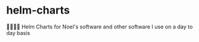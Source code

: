 # helm-charts
🐻‍❄️🏴‍☠️ Helm Charts for Noel's software and other software I use on a day to day basis

